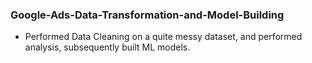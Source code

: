 ### Google-Ads-Data-Transformation-and-Model-Building
- Performed Data Cleaning on a quite messy dataset, and performed analysis, subsequently built ML models.

